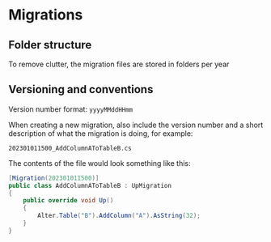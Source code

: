 # Migrations 

## Folder structure
To remove clutter, the migration files are stored in folders per year

## Versioning and conventions
Version number format: `yyyyMMddHHmm`

When creating a new migration, also include the version number and a short description of what the migration is doing, for example:

```
202301011500_AddColumnAToTableB.cs
```

The contents of the file would look something like this:

```csharp
[Migration(202301011500)]
public class AddColumnAToTableB : UpMigration
{
    public override void Up()
    {
        Alter.Table("B").AddColumn("A").AsString(32);
    }
}
```



